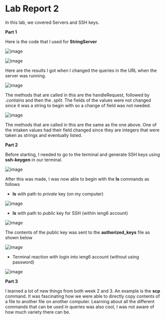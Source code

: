 # Lab Report 2
In this lab, we covered Servers and SSH keys.

**Part 1**

Here is the code that I used for **StringServer**


![image](https://github.com/Big-N8/cse15l-lab-reports/assets/146897977/df66ef50-1297-4cae-a293-c728e90be5a2)

![image](https://github.com/Big-N8/cse15l-lab-reports/assets/146897977/61b9efc4-4dbc-49b6-a124-6c7c8896ed91)


Here are the results I got when I changed the queries in the URL when the server was running. 


![image](https://github.com/Big-N8/cse15l-lab-reports/assets/146897977/38a726fd-8a62-41b3-8874-709154d53755)

The methods that are called in this are the handleRequest, followed by *.contains* and then the *.split*.
The fields of the values were not changed since it was a string to begin with so a change of field was not needed. 

![image](https://github.com/Big-N8/cse15l-lab-reports/assets/146897977/3ed7e386-eac9-4f9f-8887-f9a6a4830a93)

The methods that are called in this are the same as the one above. 
One of the intaken values had their field changed since they are integers that were taken as strings and eventually listed. 

**Part 2**

Before starting, I needed to go to the terminal and generate SSH keys using **ssh-keygen** in our terminal. 

![image](https://github.com/Big-N8/cse15l-lab-reports/assets/146897977/1f116773-3ec6-418b-9f18-682325f8c8d9)

After this was made, I was now able to begin with the **ls** commands as follows


* **ls** with path to *private* key (on my computer)

![image](https://github.com/Big-N8/cse15l-lab-reports/assets/146897977/86b48fbd-1703-4435-8bc5-be645087952c)


* **ls** with path to *public* key for SSH (within ieng6 account)

![image](https://github.com/Big-N8/cse15l-lab-reports/assets/146897977/d5478745-0e37-442e-9dc9-dd824e438fd3)

The contents of the public key was sent to the **authorized_keys** file as shown below

![image](https://github.com/Big-N8/cse15l-lab-reports/assets/146897977/7fa4c405-6497-4786-bdae-2dd1efeada54)



* Terminal reaction with login into ieng6 account (without using password)

![image](https://github.com/Big-N8/cse15l-lab-reports/assets/146897977/37f7052f-c53d-49a0-a858-94515408298e)


**Part 3**

I learned a lot of new things from both week 2 and 3. An example is the **scp** command. It was fascinating how we were able to directly copy contents of a file to another file on another computer. Learning about all the different commands that can be used in queries was also cool, I was not aware of how much variety there can be. 



